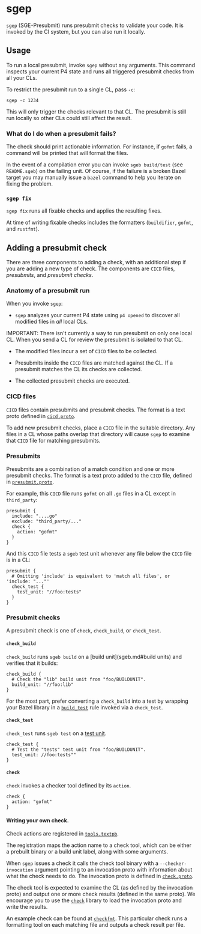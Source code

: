 # sgep

`sgep` (SGE-Presubmit) runs presubmit checks to validate your code. It is invoked by the CI system,
but you can also run it locally.

## Usage

To run a local presubmit, invoke `sgep` without any arguments. This command inspects your current P4
state and runs all triggered presubmit checks from all your CLs.

To restrict the presubmit run to a single CL, pass `-c`:

```
sgep -c 1234
```

This will only trigger the checks relevant to that CL. The presubmit is still run locally so other
CLs could still affect the result.

### What do I do when a presubmit fails?

The check should print actionable information. For instance, if `gofmt` fails, a command will be
printed that will format the files.

In the event of a compilation error you can invoke `sgeb build/test` (see `README.sgeb`) on the
failing unit. Of course, if the failure is a broken Bazel target you may manually issue a `bazel`
command to help you iterate on fixing the problem.

### `sgep fix`

`sgep fix` runs all fixable checks and applies the resulting fixes.

At time of writing fixable checks includes the formatters (`buildifier`, `gofmt`, and `rustfmt`).

## Adding a presubmit check

There are three components to adding a check, with an additional step if you are adding a new type
of check. The components are `CICD` files, *presubmits*, and *presubmit checks*.

### Anatomy of a presubmit run

When you invoke `sgep`:

*   `sgep` analyzes your current P4 state using `p4 opened` to discover all modified files in _all_
    local CLs.

IMPORTANT: There isn't currently a way to run presubmit on only one local CL. When you send a CL for
review the presubmit is isolated to that CL.

*   The modified files incur a set of `CICD` files to be collected.

*   Presubmits inside the `CICD` files are matched against the CL. If a presubmit matches the CL its
    checks are collected.

*   The collected presubmit checks are executed.

### CICD files

`CICD` files contain presubmits and presubmit checks. The format is a text proto defined in
[`cicd.proto`](//build/cicd/cicdfile/protos/cicdfile.proto).

To add new presubmit checks, place a `CICD` file in the suitable directory. Any files in a CL whose
paths overlap that directory will cause `sgep` to examine that `CICD` file for matching presubmits.

### Presubmits

Presubmits are a combination of a match condition and one or more presubmit checks. The format is a
text proto added to the `CICD` file, defined in [`presubmit.proto`](//build/cicd/presubmit/protos/presubmit.proto).

For example, this `CICD` file runs `gofmt` on all `.go` files in a CL except in `third_party`:

```
presubmit {
  include: "....go"
  exclude: "third_party/..."
  check {
    action: "gofmt"
  }
}
```

And this `CICD` file tests a `sgeb` test unit whenever any file below the `CICD` file is in a CL:

```
presubmit {
  # Omitting 'include' is equivalent to 'match all files', or 'include: "..."'
  check_test {
    test_unit: "//foo:tests"
  }
}
```

### Presubmit checks

A presubmit check is one of `check`, `check_build`, or `check_test`.

#### `check_build`

`check_build` runs `sgeb build` on a [build unit](sgeb.md#build units) and verifies that it builds:

```
check_build {
  # Check the "lib" build unit from "foo/BUILDUNIT".
  build_unit: "//foo:lib"
}
```

For the most part, prefer converting a `check_build` into a test by wrapping your Bazel library in a
[`build_test`](//libs/bzl/build_test/build_test.bzl) rule invoked via a `check_test`.

#### `check_test`

`check_test` runs `sgeb test` on a [test unit](sgeb.md#test_units).

```
check_test {
  # Test the "tests" test unit from "foo/BUILDUNIT".
  test_unit: //foo:tests""
}
```

#### `check`

`check` invokes a checker tool defined by its `action`.

```
check {
  action: "gofmt"
}
```

#### Writing your own check.

Check actions are registered in [`tools.textpb`](//build/cicd/presubmit/checks/tools.textpb).

The registration maps the action name to a check tool, which can be either a prebuilt binary or a
build unit label, along with some arguments.

When `sgep` issues a check it calls the check tool binary with a `--checker-invocation` argument
pointing to an invocation proto with information about what the check needs to do. The invocation
proto is defined in [`check.proto`](//build/cicd/presubmit/check/protos/check.proto).

The check tool is expected to examine the CL (as defined by the invocation proto) and output one or
more check results (defined in the same proto). We encourage you to use the [`check`](//build/cicd/presubmit/check/check.go)
library to load the invocation proto and write the results.

An example check can be found at [`checkfmt`](//build/cicd/presubmit/checks/checkfmt/checkfmt.go).
This particular check runs a formatting tool on each matching file and outputs a check result per file.
